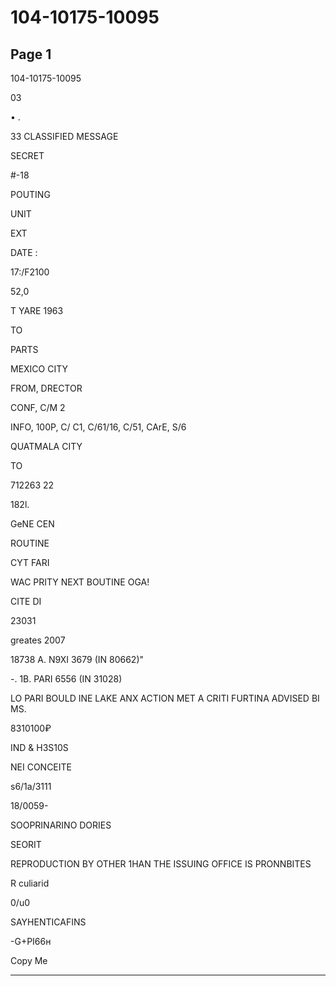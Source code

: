 # 104-10175-10095

## Page 1

104-10175-10095

03

• .

33 CLASSIFIED MESSAGE

SECRET

#-18

POUTING

UNIT

EXT

DATE :

17:/F2100

52,0

T YARE 1963

TO

PARTS

MEXICO CITY

FROM, DRECTOR

CONF, C/M 2

INFO, 100P, C/ C1, C/61/16, C/51, CArE, S/6

QUATMALA CITY

TO

712263 22

182l.

GeNE CEN

ROUTINE

CYT FARI

WAC PRITY NEXT BOUTINE OGA!

CITE DI

23031

greates 2007

18738 A. N9XI 3679 (IN 80662)"

-. 1B. PARI 6556 (IN 31028)

LO PARI BOULD INE LAKE ANX ACTION MET A CRITI FURTINA ADVISED BI MS.

8310100₽

IND & H3S10S

NEI CONCEITE

s6/1a/3111

18/0059-

SOOPRINARINO DORIES

SEORIT

REPRODUCTION BY OTHER 1HAN THE ISSUING OFFICE IS PRONNBITES

R culiarid

0/u0

SAYHENTICAFINS

-G+PI66н

Copy Me

---

